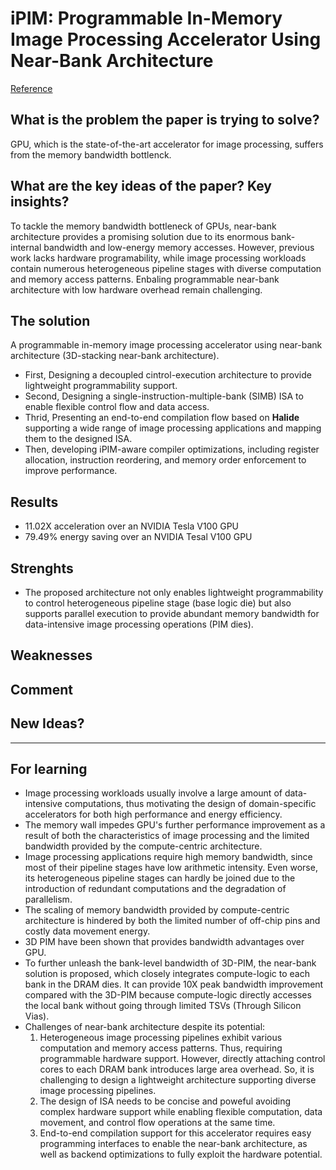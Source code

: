 # iPIM: Programmable In-Memory Image Processing Accelerator Using Near-Bank Architecture
[Reference](https://ieeexplore.ieee.org/document/9138985)

## What is the problem the paper is trying to solve?
GPU, which is the state-of-the-art accelerator for image processing, suffers from the memory bandwidth bottlenck.

## What are the key ideas of the paper? Key insights?
To tackle the memory bandwidth bottleneck of GPUs, near-bank architecture provides a promising solution due to its enormous bank-internal bandwidth and low-energy memory accesses. However, previous work lacks hardware programability, while image processing workloads contain numerous heterogeneous pipeline stages with diverse computation and memory access patterns. Enbaling programmable near-bank architecture with low hardware overhead remain challenging.

## The solution
A programmable in-memory image processing accelerator using near-bank architecture (3D-stacking near-bank architecture).
- First, Designing a decoupled cintrol-execution architecture to provide lightweight programmability support.
- Second, Designing a single-instruction-multiple-bank (SIMB) ISA to enable flexible control flow and data access.
- Thrid, Presenting an end-to-end compilation flow based on **Halide** supporting a wide range of image processing applications and mapping them to the designed ISA.
- Then, developing iPIM-aware compiler optimizations, including register allocation, instruction reordering, and memory order enforcement to improve performance.

## Results
- 11.02X acceleration over an NVIDIA Tesla V100 GPU
- 79.49% energy saving over an NVIDIA Tesal V100 GPU

## Strenghts
- The proposed architecture not only enables lightweight programmability to control heterogeneous pipeline stage (base logic die) but also supports parallel execution to provide abundant memory bandwidth for data-intensive image processing operations (PIM dies).

## Weaknesses

## Comment

## New Ideas?

---
## For learning
- Image processing workloads usually involve a large amount of data-intensive computations, thus motivating the design of domain-specific accelerators for both high performance and energy efficiency.
- The memory wall impedes GPU's further performance improvement as a result of both the characteristics of image processing and the limited bandwidth provided by the compute-centric architecture.
- Image processing applications require high memory bandwidth, since most of their pipeline stages have low arithmetic intensity. Even worse, its heterogeneous pipeline stages can hardly be joined due to the introduction of redundant computations and the degradation of parallelism.
- The scaling of memory bandwidth provided by compute-centric architecture is hindered by both the limited number of off-chip pins and costly data movement energy.
- 3D PIM have been shown that provides bandwidth advantages over GPU.
- To further unleash the bank-level bandwidth of 3D-PIM, the near-bank solution is proposed, which closely integrates compute-logic to each bank in the DRAM dies. It can provide 10X peak bandwidth improvement compared with the 3D-PIM because compute-logic directly accesses the local bank without going through limited TSVs (Through Silicon Vias).
- Challenges of near-bank architecture despite its potential:
    1. Heterogeneous image processing pipelines exhibit various computation and memory access patterns. Thus, requiring programmable hardware support. However, directly attaching control cores to each DRAM bank introduces large area overhead. So, it is challenging to design a lightweight architecture supporting diverse image processing pipelines.
    2. The design of ISA needs to be concise and poweful avoiding complex hardware support while enabling flexible computation, data movement, and control flow operations at the same time.
    3. End-to-end compilation support for this accelerator requires easy programming interfaces to enable the near-bank architecture, as well as backend optimizations to fully exploit the hardware potential.

